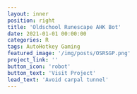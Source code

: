 ```yaml
---
layout: inner
position: right
title: 'Oldschool Runescape AHK Bot'
date: 2021-01-01 00:00:00
categories: R
tags: AutoHotkey Gaming
featured_image: '/img/posts/OSRSGP.png'
project_link: ''
button_icon: 'robot'
button_text: 'Visit Project'
lead_text: 'Avoid carpal tunnel'
---
```

